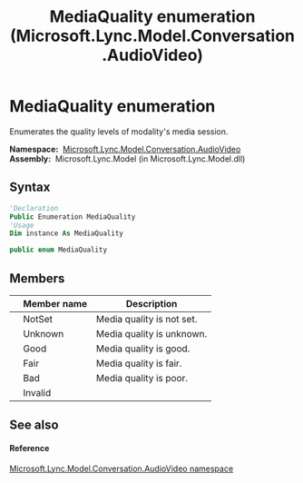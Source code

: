 ﻿---
title: MediaQuality enumeration (Microsoft.Lync.Model.Conversation.AudioVideo)
TOCTitle: MediaQuality enumeration
ms:assetid: T:Microsoft.Lync.Model.Conversation.AudioVideo.MediaQuality_DI_3_UC_OCS14MrefLyncWPF
ms:mtpsurl: https://msdn.microsoft.com/en-us/library/microsoft.lync.model.conversation.audiovideo.mediaquality_di_3_uc_ocs14mreflyncwpf(v=office.15)
ms:contentKeyID: 48601180
ms.date: 07/28/2014
mtps_version: v=office.15
f1_keywords:
- Microsoft.Lync.Model.Conversation.AudioVideo.MediaQuality
- Microsoft.Lync.Model.Conversation.AudioVideo.MediaQuality.Bad
- Microsoft.Lync.Model.Conversation.AudioVideo.MediaQuality.Fair
- Microsoft.Lync.Model.Conversation.AudioVideo.MediaQuality.Good
- Microsoft.Lync.Model.Conversation.AudioVideo.MediaQuality.Unknown
- Microsoft.Lync.Model.Conversation.AudioVideo.MediaQuality.NotSet
- Microsoft.Lync.Model.Conversation.AudioVideo.MediaQuality.Invalid
dev_langs:
- CSharp
- JScript
- VB
- other
---

# MediaQuality enumeration

Enumerates the quality levels of modality's media session.

**Namespace:**  [Microsoft.Lync.Model.Conversation.AudioVideo](microsoft-lync-model-conversation-audiovideo-namespace_2.md)  
**Assembly:**  Microsoft.Lync.Model (in Microsoft.Lync.Model.dll)

## Syntax

``` vb
'Declaration
Public Enumeration MediaQuality
'Usage
Dim instance As MediaQuality
```

``` csharp
public enum MediaQuality
```

## Members

<table>
<thead>
<tr class="header">
<th></th>
<th>Member name</th>
<th>Description</th>
</tr>
</thead>
<tbody>
<tr class="odd">
<td></td>
<td>NotSet</td>
<td>Media quality is not set.</td>
</tr>
<tr class="even">
<td></td>
<td>Unknown</td>
<td>Media quality is unknown.</td>
</tr>
<tr class="odd">
<td></td>
<td>Good</td>
<td>Media quality is good.</td>
</tr>
<tr class="even">
<td></td>
<td>Fair</td>
<td>Media quality is fair.</td>
</tr>
<tr class="odd">
<td></td>
<td>Bad</td>
<td>Media quality is poor.</td>
</tr>
<tr class="even">
<td></td>
<td>Invalid</td>
<td></td>
</tr>
</tbody>
</table>


## See also

#### Reference

[Microsoft.Lync.Model.Conversation.AudioVideo namespace](microsoft-lync-model-conversation-audiovideo-namespace_2.md)

